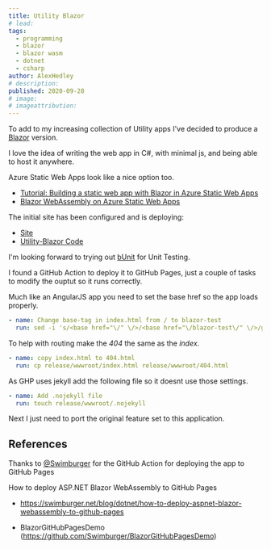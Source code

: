 ```yaml
---
title: Utility Blazor
# lead:
tags:
  - programming
  - blazor
  - blazor wasm
  - dotnet
  - csharp
author: AlexHedley
# description:
published: 2020-09-28
# image:
# imageattribution:
---
```


To add to my increasing collection of Utility apps I've decided to produce a [Blazor](https://dotnet.microsoft.com/apps/aspnet/web-apps/blazor) version.

I love the idea of writing the web app in C#, with minimal js, and being able to host it anywhere.

Azure Static Web Apps look like a nice option too.

- [Tutorial: Building a static web app with Blazor in Azure Static Web Apps](https://docs.microsoft.com/en-ca/azure/static-web-apps/deploy-blazor)
- [Blazor WebAssembly on Azure Static Web Apps](https://www.hanselman.com/blog/BlazorWebAssemblyonAzureStaticWebApps.aspx)

The initial site has been configured and is deploying:

- [Site](https://alexhedley.github.io/Utility-Blazor/)
- [Utility-Blazor Code](https://github.com/AlexHedley/Utility-Blazor)

I'm looking forward to trying out [bUnit](https://github.com/egil/bUnit) for Unit Testing.

I found a GitHub Action to deploy it to GitHub Pages, just a couple of tasks to modify the ouptut so it runs correctly.

Much like an AngularJS app you need to set the base href so the app loads properly.

```yml
- name: Change base-tag in index.html from / to blazor-test
  run: sed -i 's/<base href="\/" \/>/<base href="\/blazor-test\/" \/>/g' release/wwwroot/index.html
```

To help with routing make the _404_ the same as the _index_.

```yml
- name: copy index.html to 404.html
  run: cp release/wwwroot/index.html release/wwwroot/404.html
```

As GHP uses jekyll add the following file so it doesnt use those settings.

```yml
- name: Add .nojekyll file
  run: touch release/wwwroot/.nojekyll
```

Next I just need to port the original feature set to this application.

## References

Thanks to [@Swimburger](https://github.com/Swimburger) for the GitHub Action for deploying the app to GitHub Pages

How to deploy ASP.NET Blazor WebAssembly to GitHub Pages

- https://swimburger.net/blog/dotnet/how-to-deploy-aspnet-blazor-webassembly-to-github-pages

- BlazorGitHubPagesDemo (https://github.com/Swimburger/BlazorGitHubPagesDemo)
